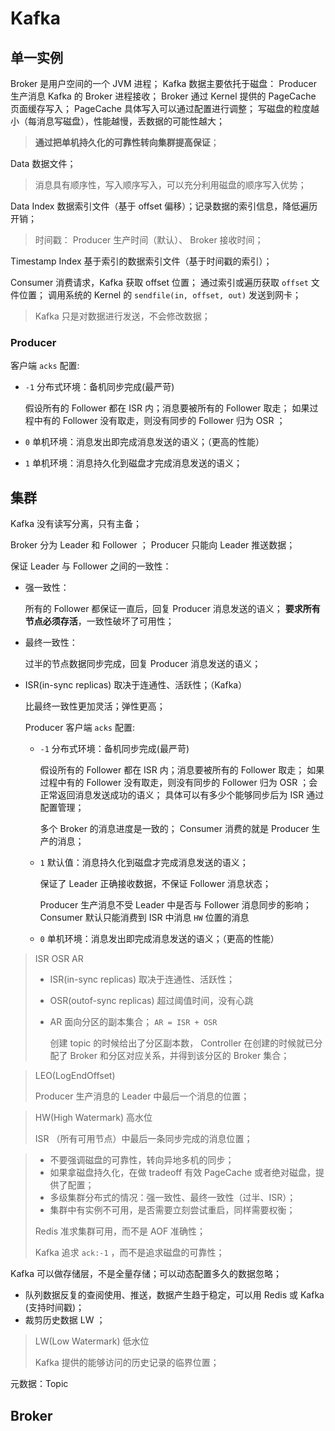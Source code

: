 # Kafka

## 单一实例

Broker 是用户空间的一个 JVM 进程； 
Kafka 数据主要依托于磁盘：
Producer 生产消息 Kafka 的 Broker 进程接收；
Broker 通过 Kernel 提供的 PageCache 页面缓存写入；
PageCache 具体写入可以通过配置进行调整；
写磁盘的粒度越小（每消息写磁盘），性能越慢，丢数据的可能性越大；

> **通过把单机持久化的可靠性转向集群提高保证**；

Data 数据文件；

> 消息具有顺序性，写入顺序写入，可以充分利用磁盘的顺序写入优势；

Data Index 数据索引文件（基于 offset 偏移）；记录数据的索引信息，降低遍历开销；

> 时间戳： Producer 生产时间（默认）、 Broker 接收时间；

Timestamp Index 基于索引的数据索引文件（基于时间戳的索引）；

Consumer 消费请求，Kafka 获取 offset 位置；
通过索引或遍历获取 `offset` 文件位置；
调用系统的 Kernel 的 `sendfile(in, offset, out)` 发送到网卡；

> Kafka 只是对数据进行发送，不会修改数据；

### Producer

客户端 `acks` 配置:

* `-1` 分布式环境：备机同步完成(最严苛)

    假设所有的 Follower 都在 ISR 内；消息要被所有的 Follower 取走；
    如果过程中有的 Follower 没有取走，则没有同步的 Follower 归为 OSR ；

* `0` 单机环境：消息发出即完成消息发送的语义；（更高的性能）

* `1` 单机环境：消息持久化到磁盘才完成消息发送的语义；



## 集群

Kafka 没有读写分离，只有主备；

Broker 分为 Leader 和 Follower ；
Producer 只能向 Leader 推送数据；

保证 Leader 与 Follower 之间的一致性：
* 强一致性：

    所有的 Follower 都保证一直后，回复 Producer 消息发送的语义；
    **要求所有节点必须存活**，一致性破坏了可用性；
* 最终一致性：

    过半的节点数据同步完成，回复 Producer 消息发送的语义；

* ISR(in-sync replicas) 取决于连通性、活跃性；（Kafka）

    比最终一致性更加灵活；弹性更高；

    Producer 客户端 `acks` 配置:

    * `-1` 分布式环境：备机同步完成(最严苛)

        假设所有的 Follower 都在 ISR 内；消息要被所有的 Follower 取走；
        如果过程中有的 Follower 没有取走，则没有同步的 Follower 归为 OSR ；会正常返回消息发送成功的语义；
        具体可以有多少个能够同步后为 ISR 通过配置管理；
        
        多个 Broker 的消息进度是一致的； Consumer 消费的就是 Producer 生产的消息；

    * `1` 默认值：消息持久化到磁盘才完成消息发送的语义；

        保证了 Leader 正确接收数据，不保证 Follower 消息状态；

        Producer 生产消息不受 Leader 中是否与 Follower 消息同步的影响；
        Consumer 默认只能消费到 ISR 中消息 `HW` 位置的消息

    * `0` 单机环境：消息发出即完成消息发送的语义；（更高的性能）


> ISR OSR AR
> 
> * ISR(in-sync replicas) 取决于连通性、活跃性；
> 
> * OSR(outof-sync replicas) 超过阈值时间，没有心跳
> 
> * AR 面向分区的副本集合； `AR = ISR + OSR`
> 
>     创建 topic 的时候给出了分区副本数， Controller 在创建的时候就已分配了 Broker 和分区对应关系，并得到该分区的 Broker 集合；

> LEO(LogEndOffset)
> 
> Producer 生产消息的 Leader 中最后一个消息的位置；

> HW(High Watermark) 高水位
> 
> ISR （所有可用节点）中最后一条同步完成的消息位置；

> * 不要强调磁盘的可靠性，转向异地多机的同步；
> * 如果拿磁盘持久化，在做 tradeoff 有效 PageCache 或者绝对磁盘，提供了配置；
> * 多级集群分布式的情况：强一致性、最终一致性（过半、ISR）；
> * 集群中有实例不可用，是否需要立刻尝试重启，同样需要权衡；
> 
> Redis 准求集群可用，而不是 AOF 准确性；
> 
> Kafka 追求 `ack:-1` ，而不是追求磁盘的可靠性；

Kafka 可以做存储层，不是全量存储；可以动态配置多久的数据忽略；

* 队列数据反复的查阅使用、推送，数据产生趋于稳定，可以用 Redis 或 Kafka (支持时间戳)；
* 裁剪历史数据 LW ；

> LW(Low Watermark) 低水位
> 
> Kafka 提供的能够访问的历史记录的临界位置；

元数据：Topic

## Broker
